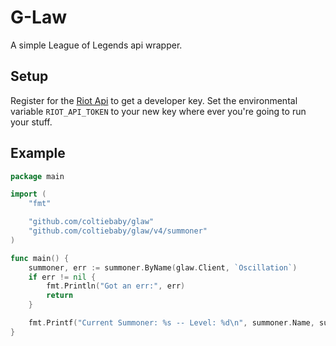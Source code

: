 # G-Law

A simple League of Legends api wrapper.

## Setup

Register for the [Riot Api](https://developer.games.com/) to get a developer key.
Set the environmental variable `RIOT_API_TOKEN` to your new key where ever you're going
to run your stuff.

## Example
```go
package main

import (
	"fmt"

	"github.com/coltiebaby/glaw"
	"github.com/coltiebaby/glaw/v4/summoner"
)

func main() {
	summoner, err := summoner.ByName(glaw.Client, `Oscillation`)
	if err != nil {
		fmt.Println("Got an err:", err)
		return
	}

	fmt.Printf("Current Summoner: %s -- Level: %d\n", summoner.Name, summoner.SummonerLevel)
}
```
